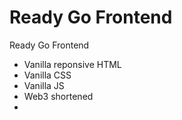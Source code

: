 # Ready Go Frontend
Ready Go Frontend

- Vanilla reponsive HTML
- Vanilla CSS
- Vanilla JS
- Web3 shortened
- 
